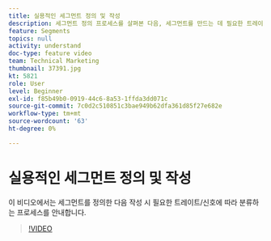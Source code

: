 ```yaml
---
title: 실용적인 세그먼트 정의 및 작성
description: 세그먼트 정의 프로세스를 살펴본 다음, 세그먼트를 만드는 데 필요한 트레이트나 신호에 따라 분류합니다.
feature: Segments
topics: null
activity: understand
doc-type: feature video
team: Technical Marketing
thumbnail: 37391.jpg
kt: 5821
role: User
level: Beginner
exl-id: f85b49b0-0919-44c6-8a53-1ffda3dd071c
source-git-commit: 7c0d2c510851c3bae949b62dfa361d85f27e682e
workflow-type: tm+mt
source-wordcount: '63'
ht-degree: 0%

---
```


# 실용적인 세그먼트 정의 및 작성

이 비디오에서는 세그먼트를 정의한 다음 작성 시 필요한 트레이트/신호에 따라 분류하는 프로세스를 안내합니다.

>[!VIDEO](https://video.tv.adobe.com/v/37391/?quality=12&learn=on)
